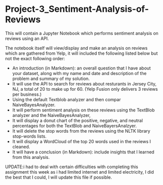 # Project-3_Sentiment-Analysis-of-Reviews
This will contain a Jupyter Notebook which performs sentiment analysis on reviews using an API.

The notebook itself will view/display and make an analysis on reviews which are gathered from Yelp, it will included the following listed below but not the exact following order:

- An introduction (in Markdown): an overall question that I have about your dataset, along with my name and date and description of the problem and summary of my solution.
- It will use the API to search for reviews about resturants in Jersey City, NJ, a total of 20 to make up for 60. (Yelp Fusion only delivers 3 reviews per business.)
- Using the default Textblob analyzer and then compar NaiveBayesAnalyzer.
- It will perform sentiment analysis on these reviews using the TextBlob analyzer and the NaiveBayesAnalyzer,
- It will display a donut chart of the positive, negative, and neutral percentages for both the TextBlob and NaiveBayersAnalzyer. 
- It will delete the stop words from the reviews using the NLTK library stop-words lists.
- It will display a WordCloud of the top 20 words used in the reviews I cleaned.
- It will have a conclusion (in Markdown): include insights that I learned from this analysis.


UPDATE:i had to deal with certain difficulties with completing this assignment this week as i had limited internet and limited electricity, I did the best that I could, I will update this file if possible.
